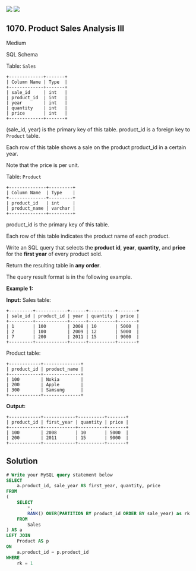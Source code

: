 [![](https://img.shields.io/github/stars/javadev/LeetCode-in-Kotlin?label=Stars&style=flat-square)](https://github.com/javadev/LeetCode-in-Kotlin)
[![](https://img.shields.io/github/forks/javadev/LeetCode-in-Kotlin?label=Fork%20me%20on%20GitHub%20&style=flat-square)](https://github.com/javadev/LeetCode-in-Kotlin/fork)

## 1070\. Product Sales Analysis III

Medium

SQL Schema

Table: `Sales`

    +-------------+-------+ 
    | Column Name | Type  | 
    +-------------+-------+ 
    | sale_id     | int   | 
    | product_id  | int   | 
    | year        | int   | 
    | quantity    | int   | 
    | price       | int   | 
    +-------------+-------+ 

(sale_id, year) is the primary key of this table. product_id is a foreign key to `Product` table. 

Each row of this table shows a sale on the product product_id in a certain year. 

Note that the price is per unit.

Table: `Product`

    +--------------+---------+ 
    | Column Name  | Type    | 
    +--------------+---------+ 
    | product_id   | int     | 
    | product_name | varchar | 
    +--------------+---------+ 

product_id is the primary key of this table. 

Each row of this table indicates the product name of each product.

Write an SQL query that selects the **product id**, **year**, **quantity**, and **price** for the **first year** of every product sold.

Return the resulting table in **any order**.

The query result format is in the following example.

**Example 1:**

**Input:** Sales table: 

    +---------+------------+------+----------+-------+ 
    | sale_id | product_id | year | quantity | price | 
    +---------+------------+------+----------+-------+ 
    | 1       | 100        | 2008 | 10       | 5000  | 
    | 2       | 100        | 2009 | 12       | 5000  | 
    | 7       | 200        | 2011 | 15       | 9000  | 
    +---------+------------+------+----------+-------+ 

Product table: 

    +------------+--------------+ 
    | product_id | product_name | 
    +------------+--------------+ 
    | 100        | Nokia        | 
    | 200        | Apple        | 
    | 300        | Samsung      | 
    +------------+--------------+

**Output:** 

    +------------+------------+----------+-------+ 
    | product_id | first_year | quantity | price | 
    +------------+------------+----------+-------+ 
    | 100        | 2008       | 10       | 5000  | 
    | 200        | 2011       | 15       | 9000  | 
    +------------+------------+----------+-------+

## Solution

```sql
# Write your MySQL query statement below
SELECT
    a.product_id, sale_year AS first_year, quantity, price
FROM
(
    SELECT
        *,
        RANK() OVER(PARTITION BY product_id ORDER BY sale_year) as rk
    FROM
        Sales
) AS a
LEFT JOIN
    Product AS p
ON
    a.product_id = p.product_id
WHERE
    rk = 1
```